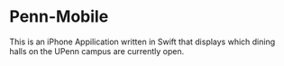 # Penn-Mobile
This is an iPhone Appilication written in Swift that displays which dining halls on the UPenn campus are currently open. 
